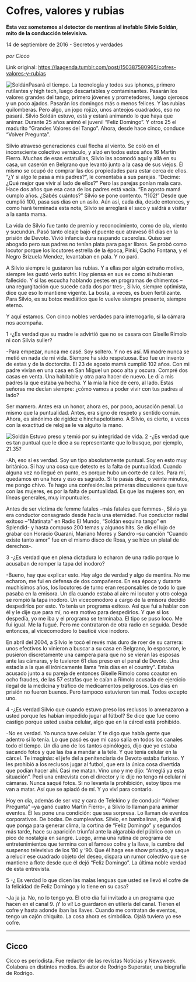# Cofres, valores y rubias

**Esta vez sometemos al detector de mentiras al inefable Silvio Soldán, mito de la conducción televisiva.**

14 de septiembre de 2016 - Secretos y verdades

_por Cicco_

Link original: https://laagenda.tumblr.com/post/150387580965/cofres-valores-y-rubias

![Soldán](https://64.media.tumblr.com/756ba3d7ec400a623d1972046487d8f2/tumblr_inline_pk06s0EvRA1t6q87u_500.jpg)Pasará
el tiempo. La tecnología y todos sus iphones, primero rutilantes y
high tech, luego descartables y contaminantes. Pasarán los valores
grandes del tango, primero jóvenes y prometedores, luego ojerosos y
un poco ajados. Pasarán los domingos más o menos felices. Y las
rubias quilomberas. Pero algo, un jopo rojizo, unos anteojos
cuadrados, eso no pasará. Silvio Soldán estuvo, está y estará
animando lo que haya que animar. Durante 25 años animó el juvenil
“Feliz Domingo”. Y otros 25 el madurito “Grandes Valores del Tango”.
Ahora, desde hace cinco, conduce “Volver Pregunta”. 


Silvio
atravesó generaciones cual flecha al viento. Se coló en el
inconsciente colectivo vernáculo, y alzó en todos estos años 16
Martín Fierro. Muchas de esas estatuillas, Silvio las acomodó aquí
y allá en su casa, un caserón en Belgrano que levantó junto a la
casa de sus viejos. Él mismo se ocupó de comprar las dos
propiedades para estar cerca de ellos. “¿Y si algo le pasa a mis
padres?”, le comentaba a sus parejas. “Decime: ¿Qué mejor que
vivir al lado de ellos?” Pero las parejas ponían mala cara. Hace
dos años que esa casa de los padres está vacía. “En agosto mamá
cumplo años. ¿Sabés cuántos?” Silvio se pone
contento. “!102!” Desde que cumplió 100, pasa sus días en un
asilo. Aún así, cada día, desde entonces, y como hará terminada
esta nota, Silvio se arreglará el saco y saldrá a visitar a la
santa mama.

La
vida de Silvio fue tanto de premio y reconocimiento, como de ola,
viento y sucundún. Pasó tanto oleaje bajo el puente que atravesó
61 días en la prisión de Devoto. Vivió infancia dura raspando
cacerolas. Quiso ser abogado pero sus padres no tenían plata para
pagar libros. Se probó como locutor porque los locutores estrella de
la época, Pinki, Cacho Fontana, y el Negro Brizuela Mendez,
levantaban en pala. Y no paró. 


A
Silvio siempre le gustaron las rubias. Y a ellas por algún extraño
motivo, siempre les gustó verlo sufrir. Hoy piensa en sus ex como si
hubieran fallecido. Y si las escucha hablando pestes en programas de
chimentos –una regurgitación que sucede cada dos por tres-,
Silvio, siempre optimista, dice que eso lo mantiene vigente. La
bosta, a veces, es buen fertilizante. Para Silvio, es su botox
mediático que lo vuelve siempre presente, siempre eterno.

Y
aquí estamos. Con cinco nobles verdades para interrogarlo, si la
cámara nos acompaña. 


1 -¿Es verdad que su
madre le advirtió que no se casara con Giselle Rimolo ni con Silvia
suller?

-Para empezar, nunca
me casé. Soy soltero. Y no es así. Mi madre nunca se metió en nada
de mi vida. Siempre ha sido respetuosa. Eso fue un invento de estas y
de la doctorcita. El 23 de agosto mamá cumplió 102 años. Con mi
padre vivían en una casa en San Miguel un poco alta y oscura. Compré
dos casas en venta. Una habitable y otra para hacer de nuevo. Le dí
a mis padres la que estaba ya hecha. Y la mía la hice de cero, al
lado. Estas señoras me decían siempre: ¿cómo vamos a poder vivir
con tus padres al lado? 


Ser mamero. Antes era un honor, ahora
es, por poco, acusación penal. Lo mismo que la puntualidad. Antes,
era signo de respeto y sentido común. Ahora, es sinónimo de rigidez
e hinchapelotismo. A Silvio, es cierto, a veces con la exactitud de
reloj se le va alguito la mano.

![Soldán](https://64.media.tumblr.com/756ba3d7ec400a623d1972046487d8f2/tumblr_inline_pk06s0EvRA1t6q87u_500.jpg) Estuvo preso y temió por su integridad de vida. 2 -¿Es verdad que es tan puntual que le dice a su representante que lo
busque, por ejemplo, 21.35?

-Ah,
eso sí es verdad. Soy un tipo absolutamente puntual. Soy en esto muy
británico. Si hay una cosa que detesto es la falta de puntualidad.
Cuando alguna vez no llegué en punto, es porque hubo un corte de
calles. Para mí, quedamos en una hora y eso es sagrado. Si te pasás
diez, o veinte minutos, me pongo chivo. Te hago una confesión:.las
primeras discusiones que tuve con las mujeres, es por la falta de
puntualidad. Es que las mujeres son, en líneas generales, muy
impuntuales.

Antes de ser víctima de femme fatales
–más fatales que femmes-, Silvio ya era conductor consagrado desde
hacía una eternidad. Fue conductor radial exitoso –"Matinata" en
Radio El Mundo, “Soldán esquina tango” en Splendid- y hasta compuso
200 temas y algunos hits. Se dio el lujo de grabar con Horacio
Guaraní, Mariano Mores y Sandro –su canción “Cuando existe
tanto amor” fue en el mismo disco de Rosa, y se hizo un platal de
derechos-. 


3 -¿Es verdad que en plena dictadura lo
echaron de una radio porque lo acusaban de romper la tapa del
inodoro?

-Bueno, hay que explicar esto. Hay algo
de verdad y algo de mentira. No
me echaron, me fui en defensa de dos compañeros. En esa época y
durante muchísimos años, los locutores de turno eran responsables
de todo lo que pasaba en la emisora. Un día cuando estaba al aire mi
locutor y otro colega se rompió la tapa inodoro. Un vicecomodoro a
cargo de la emisora decidió despedirlos por esto. Yo tenía un
programa exitoso. Así que fui a hablar con él y le dije que para
mí, no era motivo para despedirlos. Y que si los despedía, yo me
iba y el programa se terminaba. El tipo se puso loco. Me fui igual.
Me la fugué. Pero me contrataron de otra radio en seguida. Desde
entonces, al vicecomodoro lo bauticé vice inodoro. 


En
abril del 2004, a Silvio le tocó el revés más duro de roer de su
carrera: unos efectivos lo vinieron a buscar a su casa en Belgrano,
lo esposaron, le pusieron discretamente una campera para que no se
vieran las esposas ante las cámaras, y lo tuvieron 61 días preso en
el penal de Devoto. Una estadía a la que él irónicamente llama
“mis días en el country”. Estaba acusado junto a su pareja de
entonces Giselle Rimolo como coautor en ocho fraudes, de las 57
estafas que le caían a Rimolo acusada de ejercicio ilegal de la
medicina y tráfico de medicamentos peligrosos. Los días en prisión
no fueron buenos. Pero tampoco estuvieron tan mal. Todos excepto uno.

4 -¿Es verdad Silvio
que cuando estuvo preso los reclusos lo amenazaron a usted porque les
habían impedido jugar al fútbol? Se dice que fue como castigo
porque usted usaba celular, algo que en la cárcel está prohibido.

-No es verdad. Yo
nunca tuve celular. Y te digo que había gente que adentro sí lo
tenía. Lo que pasó es que mi caso salía en todos los canales todo
el tiempo. Un día uno de los tantos opinólogos, dijo que yo estaba
sacando fotos y que las iba a mandar a la tele. Y que tenía celular
en la cárcel. Te imaginás: el jefe del a penitenciaria de Devoto
estaba furioso. Y les prohibió a los reclusos jugar al futbol, que
era la única cosa divertida que podían hacer ahí. Casi me matan.
Vino uno y me dijo: “Arreglá ya esta situación”. Pedí una
entrevista con el director y le dije no tengo ni celular ni cámaras.
Nunca saqué fotos. Si no levanta la prohibición, estoy tipos me van
a matar. Así que se apiadó de mí. Y yo viví para contarlo.

Hoy
en día, además de ser voz y cara de Telekino y de conducir “Volver
Pregunta” –ya ganó cuatro Martín Fierro-, a Silvio lo llaman para
animar eventos.  Él les pone una condición: que sea sorpresa.
Lo llaman de eventos corporativos. De bodas. De cumpleaños. Silvio,
en bambalinas, pide al dj que ponga para generar clima, la cortina de
“Feliz Domingo” y segundos más tarde, hace su aparición triunfal ante
la algarabía del público con un pico de nostalgia en sangre. Luego,
arma una rutina de programa de entretenimientos que termina con el
famoso cofre y la llave, la cumbre del suspenso televisivo de los ’80
y ‘90. Que él haga ese show privado, y saque a relucir ese
cuadrado objeto del deseo, dispara un rumor colectivo que se mantiene
a flote desde que él dejó “Feliz Domingo”. La última noble verdad de
esta entrevista. 


  


5 -¿ Es verdad lo que
dicen las malas lenguas que usted se llevó el cofre de la felicidad
de Feliz Domingo y lo tiene en su casa? 


-Ja ja ja. No, no lo
tengo yo. El otro día fui invitado a un programa que hacen en el
canal 9. ¡Y lo ví! Lo guardaron en utilería del canal. Tienen el
cofre y hasta adonde iban las llaves. Cuando me contratan de eventos,
tengo un cajón chiquito. La cosa ahora es simbólica. Ojalá tuviera
yo ese cofre.



---

 Cicco
------

 Cicco es periodista. Fue redactor de las revistas Noticias y Newsweek. Colabora en distintos medios. Es autor de Rodrigo Superstar, una biografía de Rodrigo.

